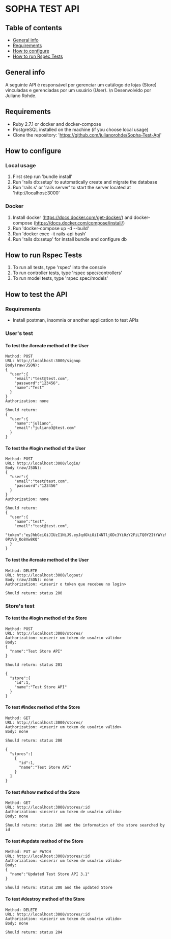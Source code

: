 # SOPHA TEST API


## Table of contents
* [General info](#general-info)
* [Requirements](#requirements)
* [How to configure](#how-to-configure)
* [How to run Rspec Tests](#how_to_run_rspec-tests)


## General info

A seguinte API é responsável por gerenciar um catálogo de lojas (Store) vinculadas e gerenciadas por um usuário (User).
\n
Desenvolvido por Juliano Rohde.

## Requirements

* Ruby 2.7.1 or docker and docker-compose
* PostgreSQL installed on the machine (if you choose local usage)
* Clone the repository: 'https://github.com/julianorohde/Sopha-Test-Api'

## How to configure

### Local usage

1. First step run 'bundle install'
2. Run 'rails db:setup' to automatically create and migrate the database
3. Run 'rails s' or 'rails server' to start the server located at 'http://localhost:3000'

### Docker

1. Install docker (https://docs.docker.com/get-docker/) and docker-compose (https://docs.docker.com/compose/install/)
2. Run 'docker-compose up -d --build'
3. Run 'docker exec -it rails-api bash'
4. Run 'rails db:setup' for install bundle and configure db

## How to run Rspec Tests

1. To run all tests, type 'rspec' into the console
2. To run controller tests, type 'rspec spec/controllers'
3. To run model tests, type 'rspec spec/models'

## How to test the API

### Requirements

* Install postman, insomnia or another application to test APIs

### User's test

#### To test the #create method of the User

```
Method: POST
URL: http://localhost:3000/signup
Body(raw/JSON):
{
  "user":{
    "email":"test@test.com",
    "password":"123456",
    "name":"Test"
  }
}
Authorization: none
```

```
Should return:
{
  "user":{
    "name":"juliano",
    "email":"juliano3@test.com"
  }
}
```

#### To test the #login method of the User
```
Method: POST
URL: http://localhost:3000/login/
Body (raw/JSON):
{
  "user":{
    "email":"test@test.com",
    "password":"123456"
  }
}
Authorization: none
```

```
Should return:
{
  "user":{
    "name":"test",
    "email":"test@test.com",
    "token":"eyJhbGciOiJIUzI1NiJ9.eyJqdGkiOiI4NTljODc3Yi0zY2FiLTQ0Y2ItYWYzNy1kMWQ0YWJmYjQ4ODQiLCJzdWIiOiIyIiwic2NwIjoidXNlciIsImF1ZCI6bnVsbCwiaWF0IjoxNjk2NTMxNDU5LCJleHAiOjE2OTY1MzMyNTl9.wj9PqqDoczAqXNRriMPxWNpqSlgN-0PzV0_Oo8Vw8KQ"
  }
}
```

#### To test the #create method of the User

```
Method: DELETE
URL: http://localhost:3000/logout/
Body (raw/JSON): none
Authorization: <inserir o token que recebeu no login>
```

```
Should return: status 200
```

### Store's test

#### To test the #login method of the Store

```
Method: POST
URL: http://localhost:3000/stores/
Authorization: <inserir um token de usuário válido>
Body:
{
  "name":"Test Store API"
}
```

```
Should return: status 201

{
  "store":{
    "id":1,
    "name":"Test Store API"
  }
}
```

#### To test #index method of the Store

```
Method: GET
URL: http://localhost:3000/stores/
Authorization: <inserir um token de usuário válido>
Body: none
```

```
Should return: status 200

{
  "stores":[
    {
      "id":1,
      "name":"Test Store API"
    }
  ]
}
```

#### To test #show method of the Store
	
```
Method: GET
URL: http://localhost:3000/stores/:id
Authorization: <inserir um token de usuário válido>
Body: none
```

```
Should return: status 200 and the information of the store searched by id
```

#### To test #update method of the Store

```
Method: PUT or PATCH
URL: http://localhost:3000/stores/:id
Authorization: <inserir um token de usuário válido>
Body:
{
  "name":"Updated Test Store API 3.1"
}
```

```
Should return: status 200 and the updated Store
```
	
#### To test #destroy method of the Store

```
Method: DELETE
URL: http://localhost:3000/stores/:id
Authorization: <inserir um token de usuário válido>
Body: none
```

```
Should return: status 204
```
